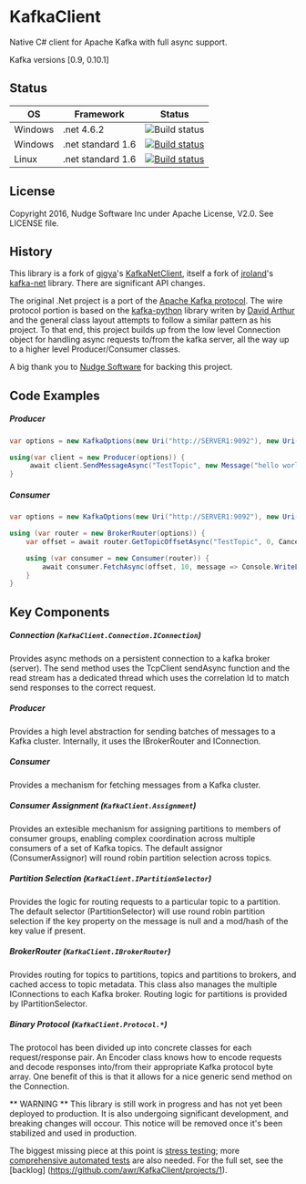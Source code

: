 KafkaClient
=========

Native C# client for Apache Kafka with full async support.

Kafka versions [0.9, 0.10.1]

Status
-----------

| OS      | Framework | Status |
|---------|-----------|--------|
| Windows | .net 4.6.2 | ![Build status](https://awrobins.visualstudio.com/_apis/public/build/definitions/e49d1758-2507-4f2f-9aa1-2a659124ae7c/1/badge) |
| Windows | .net standard 1.6 | [![Build status](https://ci.appveyor.com/api/projects/status/e7ej2g9q77if8mkf?svg=true)](https://ci.appveyor.com/project/AndrewRobinson/kafkanetclient) |
| Linux   | .net standard 1.6 | [![Build status](https://api.travis-ci.org/awr/KafkaClient.svg?branch=master)](https://travis-ci.org/awr/KafkaClient) |

License
-----------
Copyright 2016, Nudge Software Inc under Apache License, V2.0. See LICENSE file.

History
-----------
This library is a fork of [gigya]'s [KafkaNetClient], itself a fork of [jroland]'s [kafka-net] library. There are significant API changes.

The original .Net project is a port of the [Apache Kafka protocol]. The wire protocol portion is based on the [kafka-python] library writen by [David Arthur] and the general class layout attempts to follow a similar pattern as his project. To that end, this project builds up from the low level Connection object for handling async requests to/from the kafka server, all the way up to a higher level Producer/Consumer classes.

A big thank you to [Nudge Software] for backing this project.

Code Examples
-----------
##### Producer
```csharp
var options = new KafkaOptions(new Uri("http://SERVER1:9092"), new Uri("http://SERVER2:9092"));

using(var client = new Producer(options)) {
     await client.SendMessageAsync("TestTopic", new Message("hello world"));
}
```

##### Consumer
```csharp
var options = new KafkaOptions(new Uri("http://SERVER1:9092"), new Uri("http://SERVER2:9092"));

using (var router = new BrokerRouter(options)) {
	var offset = await router.GetTopicOffsetAsync("TestTopic", 0, CancellationToken.None);

	using (var consumer = new Consumer(router)) {
	    await consumer.FetchAsync(offset, 10, message => Console.WriteLine("Response: P{0},O{1} : {2}", message.Meta.PartitionId, message.Meta.Offset, message.Value), cancellationToken);
	}
}
```

Key Components
-----------
##### Connection (`KafkaClient.Connection.IConnection`)
Provides async methods on a persistent connection to a kafka broker (server).  The send method uses the TcpClient sendAsync function and the read stream has a dedicated thread which uses the correlation Id to match send responses to the correct request.

##### Producer
Provides a high level abstraction for sending batches of messages to a Kafka cluster. Internally, it uses the IBrokerRouter and IConnection.

##### Consumer
Provides a mechanism for fetching messages from a Kafka cluster.

##### Consumer Assignment (`KafkaClient.Assignment`)
Provides an extesible mechanism for assigning partitions to members of consumer groups, enabling complex coordination across multiple consumers of a set of Kafka topics. The default assignor (ConsumerAssignor) will round robin partition selection across topics.

##### Partition Selection (`KafkaClient.IPartitionSelector`)
Provides the logic for routing requests to a particular topic to a partition. The default selector (PartitionSelector) will use round robin partition selection if the key property on the message is null and a mod/hash of the key value if present.

##### BrokerRouter (`KafkaClient.IBrokerRouter`)
Provides routing for topics to partitions, topics and partitions to brokers, and cached access to topic metadata. This class also manages the multiple IConnections to each Kafka broker. Routing logic for partitions is provided by IPartitionSelector.

##### Binary Protocol (`KafkaClient.Protocol.*`)
The protocol has been divided up into concrete classes for each request/response pair. An Encoder class knows how to encode requests and decode responses into/from their appropriate Kafka protocol byte array. One benefit of this is that it allows for a nice generic send method on the Connection.

** WARNING **
This library is still work in progress and has not yet been deployed to production. It is also undergoing significant development, and breaking changes will occour.
This notice will be removed once it's been stabilized and used in production.

The biggest missing piece at this point is [stress testing](https://github.com/awr/KafkaClient/issues/17); more [comprehensive automated tests](https://github.com/awr/KafkaClient/issues/18) are also needed. For the full set, see the [backlog]
(https://github.com/awr/KafkaClient/projects/1).

[Apache Kafka protocol]:https://cwiki.apache.org/confluence/display/KAFKA/A+Guide+To+The+Kafka+Protocol
[kafka-python]:https://github.com/mumrah/kafka-python
[David Arthur]:https://github.com/mumrah
[kafka-net]:https://github.com/Jroland/kafka-net
[jroland]:https://github.com/jroland
[KafkaNetClient]:https://github.com/gigya/KafkaNetClient
[gigya]:https://github.com/gigya
[Nudge Software]:http://nudge.ai
[AppVeyor]:https://www.appveyor.com/
